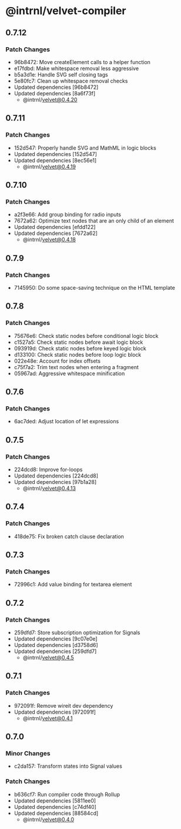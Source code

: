 # @intrnl/velvet-compiler

## 0.7.12

### Patch Changes

- 96b8472: Move createElement calls to a helper function
- e17fdbd: Make whitespace removal less aggressive
- b5a3d1e: Handle SVG self closing tags
- 5e80fc7: Clean up whitespace removal checks
- Updated dependencies [96b8472]
- Updated dependencies [8a6f73f]
  - @intrnl/velvet@0.4.20

## 0.7.11

### Patch Changes

- 152d547: Properly handle SVG and MathML in logic blocks
- Updated dependencies [152d547]
- Updated dependencies [8ec56e1]
  - @intrnl/velvet@0.4.19

## 0.7.10

### Patch Changes

- a2f3e66: Add group binding for radio inputs
- 7672a62: Optimize text nodes that are an only child of an element
- Updated dependencies [efdd122]
- Updated dependencies [7672a62]
  - @intrnl/velvet@0.4.18

## 0.7.9

### Patch Changes

- 7145950: Do some space-saving technique on the HTML template

## 0.7.8

### Patch Changes

- 75676e6: Check static nodes before conditional logic block
- c1527a5: Check static nodes before await logic block
- 093919d: Check static nodes before keyed logic block
- d133100: Check static nodes before loop logic block
- 022e48e: Account for index offsets
- c75f7a2: Trim text nodes when entering a fragment
- 05967ad: Aggressive whitespace minification

## 0.7.6

### Patch Changes

- 6ac7ded: Adjust location of let expressions

## 0.7.5

### Patch Changes

- 224dcd8: Improve for-loops
- Updated dependencies [224dcd8]
- Updated dependencies [97b1a28]
  - @intrnl/velvet@0.4.13

## 0.7.4

### Patch Changes

- 418de75: Fix broken catch clause declaration

## 0.7.3

### Patch Changes

- 72996c1: Add value binding for textarea element

## 0.7.2

### Patch Changes

- 259dfd7: Store subscription optimization for Signals
- Updated dependencies [9c07e0e]
- Updated dependencies [d3758d6]
- Updated dependencies [259dfd7]
  - @intrnl/velvet@0.4.5

## 0.7.1

### Patch Changes

- 972091f: Remove wireit dev dependency
- Updated dependencies [972091f]
  - @intrnl/velvet@0.4.1

## 0.7.0

### Minor Changes

- c2da157: Transform states into Signal values

### Patch Changes

- b636cf7: Run compiler code through Rollup
- Updated dependencies [5811ee0]
- Updated dependencies [c74df40]
- Updated dependencies [88584cd]
  - @intrnl/velvet@0.4.0
